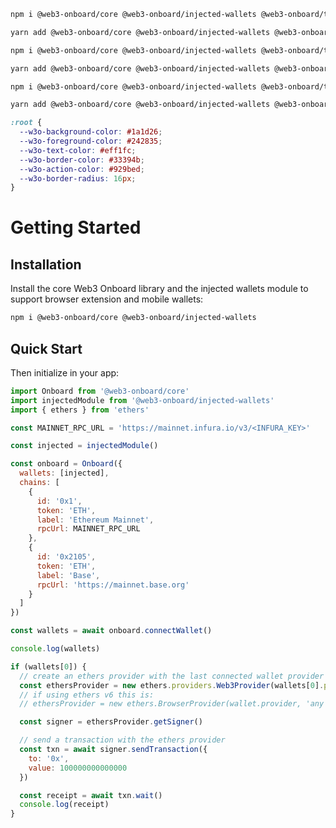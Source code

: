 <script>
  import HomeLayout from '$lib/components/HomeLayout.svelte'
  import HeroSection from '$lib/components/HeroSection.svelte'
  import FeaturesSection from '$lib/components/FeaturesSection.svelte'
  import ThemingSection from '$lib/components/ThemingSection.svelte'
  import TestimonialSection from '$lib/components/TestimonialSection.svelte'
  import GettingStarted from '$lib/components/GettingStarted.svelte'
</script>

<HomeLayout>
<HeroSection slot="hero">
  <Tabs values={['npm', 'yarn']} slot="code">
  <TabPanel value="npm">

```sh copy
npm i @web3-onboard/core @web3-onboard/injected-wallets @web3-onboard/transaction-preview
```

  </TabPanel>
  <TabPanel value="yarn">

```sh copy
yarn add @web3-onboard/core @web3-onboard/injected-wallets @web3-onboard/transaction-preview
```

  </TabPanel>
  </Tabs>
</HeroSection>

<FeaturesSection slot="features">
  <Tabs values={['npm', 'yarn']} slot="install">
  <TabPanel value="npm">

```sh copy
npm i @web3-onboard/core @web3-onboard/injected-wallets @web3-onboard/transaction-preview
```

  </TabPanel>
  <TabPanel value="yarn">

```sh copy
yarn add @web3-onboard/core @web3-onboard/injected-wallets @web3-onboard/transaction-preview
```

  </TabPanel>
  </Tabs>
  <Tabs values={['npm', 'yarn']} slot="installTp">
  <TabPanel value="npm">

```sh copy
npm i @web3-onboard/core @web3-onboard/injected-wallets @web3-onboard/transaction-preview
```

  </TabPanel>
  <TabPanel value="yarn">

```sh copy
yarn add @web3-onboard/core @web3-onboard/injected-wallets @web3-onboard/transaction-preview
```

  </TabPanel>
  </Tabs>
</FeaturesSection>

<ThemingSection slot="theming">

  <div slot="themingCode">

```css copy
:root {
  --w3o-background-color: #1a1d26;
  --w3o-foreground-color: #242835;
  --w3o-text-color: #eff1fc;
  --w3o-border-color: #33394b;
  --w3o-action-color: #929bed;
  --w3o-border-radius: 16px;
}
```

  </div>

</ThemingSection>

<TestimonialSection slot="testimonial"/>

<GettingStarted slot="gettingStarted">
<div slot="gettingStarted">

# Getting Started

## Installation

Install the core Web3 Onboard library and the injected wallets module to support browser extension and mobile wallets:

```bash copy
npm i @web3-onboard/core @web3-onboard/injected-wallets
```

## Quick Start

Then initialize in your app:

```js copy lineNumbers
import Onboard from '@web3-onboard/core'
import injectedModule from '@web3-onboard/injected-wallets'
import { ethers } from 'ethers'

const MAINNET_RPC_URL = 'https://mainnet.infura.io/v3/<INFURA_KEY>'

const injected = injectedModule()

const onboard = Onboard({
  wallets: [injected],
  chains: [
    {
      id: '0x1',
      token: 'ETH',
      label: 'Ethereum Mainnet',
      rpcUrl: MAINNET_RPC_URL
    },
    {
      id: '0x2105',
      token: 'ETH',
      label: 'Base',
      rpcUrl: 'https://mainnet.base.org'
    }
  ]
})

const wallets = await onboard.connectWallet()

console.log(wallets)

if (wallets[0]) {
  // create an ethers provider with the last connected wallet provider
  const ethersProvider = new ethers.providers.Web3Provider(wallets[0].provider, 'any')
  // if using ethers v6 this is:
  // ethersProvider = new ethers.BrowserProvider(wallet.provider, 'any')

  const signer = ethersProvider.getSigner()

  // send a transaction with the ethers provider
  const txn = await signer.sendTransaction({
    to: '0x',
    value: 100000000000000
  })

  const receipt = await txn.wait()
  console.log(receipt)
}
```

</div>
</GettingStarted>

</HomeLayout>
